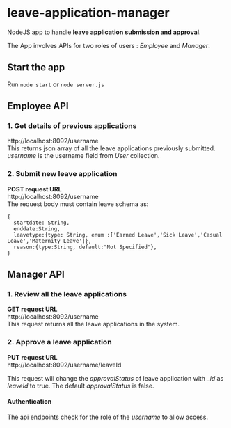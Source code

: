 # leave-application-manager
NodeJS app to handle **leave application submission and approval**.

The App involves APIs for two roles of users : _Employee_ and _Manager_.

## Start the app
Run `node start` or `node server.js` 

## Employee API
### 1. Get details of previous applications

http://localhost:8092/username  
This returns json array of all the leave applications previously submitted. _username_ is the username field from _User_ collection. 

### 2. Submit new leave application 
**POST request URL**  
http://localhost:8092/username  
The request body must contain leave schema as:
```
{
  startdate: String,
  enddate:String,
  leavetype:{type: String, enum :['Earned Leave','Sick Leave','Casual Leave','Maternity Leave']},
  reason:{type:String, default:"Not Specified"},
}
```

  
## Manager API
### 1. Review all the leave applications  
**GET request URL**  
http://localhost:8092/username   
This  request returns all the leave applications in the system.   

### 2. Approve a leave application

**PUT request URL**  
http://localhost:8092/username/leaveId

This request will change the _approvalStatus_ of leave application with _\_id_ as _leaveId_  to true. The default _approvalStatus_ is false. 


#### Authentication 
The api endpoints check for the role of the _username_ to allow access.
